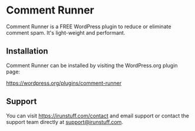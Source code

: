 # Comment Runner

Comment Runner is a FREE WordPress plugin to reduce or eliminate comment spam. It's light-weight and performant.

## Installation

Comment Runner can be installed by visiting the WordPress.org plugin page:

https://wordpress.org/plugins/comment-runner

## Support

You can visit https://irunstuff.com/contact and email support or contact the support team directly at support@irunstuff.com.

